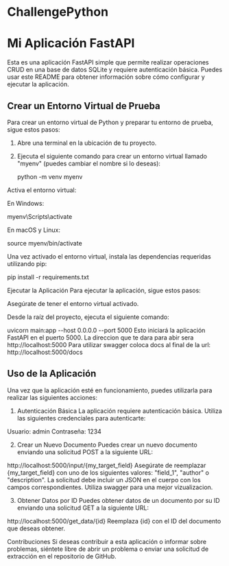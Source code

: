 # ChallengePython
# Mi Aplicación FastAPI

Esta es una aplicación FastAPI simple que permite realizar operaciones CRUD en una base de datos SQLite y requiere autenticación básica. Puedes usar este README para obtener información sobre cómo configurar y ejecutar la aplicación.

## Crear un Entorno Virtual de Prueba

Para crear un entorno virtual de Python y preparar tu entorno de prueba, sigue estos pasos:

1. Abre una terminal en la ubicación de tu proyecto.

2. Ejecuta el siguiente comando para crear un entorno virtual llamado "myenv" (puedes cambiar el nombre si lo deseas):

   python -m venv myenv

Activa el entorno virtual:

En Windows:

myenv\Scripts\activate

En macOS y Linux:

source myenv/bin/activate

Una vez activado el entorno virtual, instala las dependencias requeridas utilizando pip:

pip install -r requirements.txt

Ejecutar la Aplicación
Para ejecutar la aplicación, sigue estos pasos:

Asegúrate de tener el entorno virtual activado.

Desde la raíz del proyecto, ejecuta el siguiente comando:

uvicorn main:app --host 0.0.0.0 --port 5000
Esto iniciará la aplicación FastAPI en el puerto 5000.
La direccion que te dara para abir sera http://localhost:5000
Para utilizar swagger coloca docs al final de la url: http://localhost:5000/docs

## Uso de la Aplicación
Una vez que la aplicación esté en funcionamiento, puedes utilizarla para realizar las siguientes acciones:

1. Autenticación Básica
La aplicación requiere autenticación básica. Utiliza las siguientes credenciales para autenticarte:

Usuario: admin
Contraseña: 1234

2. Crear un Nuevo Documento
Puedes crear un nuevo documento enviando una solicitud POST a la siguiente URL:

http://localhost:5000/input/{my_target_field}
Asegúrate de reemplazar {my_target_field} con uno de los siguientes valores: "field_1", "author" o "description". La solicitud debe incluir un JSON en el cuerpo con los campos correspondientes.
Utiliza swagger para una mejor vizualizacion.

3. Obtener Datos por ID
Puedes obtener datos de un documento por su ID enviando una solicitud GET a la siguiente URL:

http://localhost:5000/get_data/{id}
Reemplaza {id} con el ID del documento que deseas obtener.

Contribuciones
Si deseas contribuir a esta aplicación o informar sobre problemas, siéntete libre de abrir un problema o enviar una solicitud de extracción en el repositorio de GitHub.
